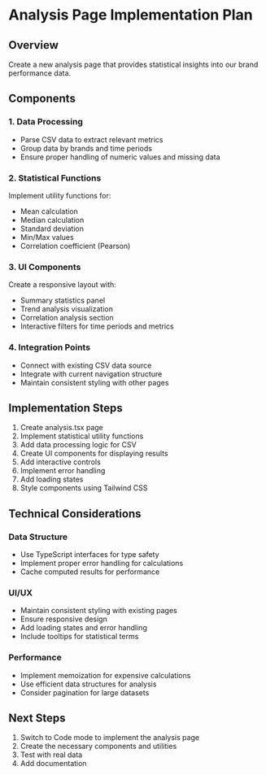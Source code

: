 # Analysis Page Implementation Plan

## Overview
Create a new analysis page that provides statistical insights into our brand performance data.

## Components

### 1. Data Processing
- Parse CSV data to extract relevant metrics
- Group data by brands and time periods
- Ensure proper handling of numeric values and missing data

### 2. Statistical Functions
Implement utility functions for:
- Mean calculation
- Median calculation
- Standard deviation
- Min/Max values
- Correlation coefficient (Pearson)

### 3. UI Components
Create a responsive layout with:
- Summary statistics panel
- Trend analysis visualization
- Correlation analysis section
- Interactive filters for time periods and metrics

### 4. Integration Points
- Connect with existing CSV data source
- Integrate with current navigation structure
- Maintain consistent styling with other pages

## Implementation Steps

1. Create analysis.tsx page
2. Implement statistical utility functions
3. Add data processing logic for CSV
4. Create UI components for displaying results
5. Add interactive controls
6. Implement error handling
7. Add loading states
8. Style components using Tailwind CSS

## Technical Considerations

### Data Structure
- Use TypeScript interfaces for type safety
- Implement proper error handling for calculations
- Cache computed results for performance

### UI/UX
- Maintain consistent styling with existing pages
- Ensure responsive design
- Add loading states and error handling
- Include tooltips for statistical terms

### Performance
- Implement memoization for expensive calculations
- Use efficient data structures for analysis
- Consider pagination for large datasets

## Next Steps
1. Switch to Code mode to implement the analysis page
2. Create the necessary components and utilities
3. Test with real data
4. Add documentation